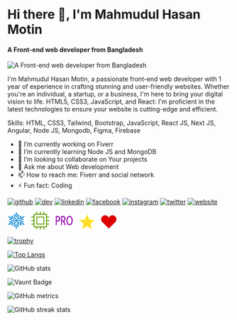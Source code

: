 # Hi there 👋, I'm Mahmudul Hasan Motin
#### A Front-end web developer from Bangladesh
![A Front-end web developer from Bangladesh](https://pbs.twimg.com/profile_banners/1743599645388148736/1714334528/1500x500)

I'm Mahmudul Hasan Motin, a passionate front-end web developer with 1 year of experience in crafting stunning and user-friendly websites. Whether you're an individual, a startup, or a business, I'm here to bring your digital vision to life. HTML5, CSS3, JavaScript, and React: I'm proficient in the latest technologies to ensure your website is cutting-edge and efficient.

Skills: HTML, CSS3, Tailwind, Bootstrap, JavaScript, React JS, Next JS, Angular, Node JS, Mongodb, Figma, Firebase

- 🔭 I’m currently working on Fiverr 
- 🌱 I’m currently learning Node JS and MongoDB 
- 👯 I’m looking to collaborate on Your projects 
- 💬 Ask me about Web development 
- 📫 How to reach me: Fiverr and social network 
- ⚡ Fun fact: Coding 


[<img src='https://cdn.jsdelivr.net/npm/simple-icons@3.0.1/icons/github.svg' alt='github' height='40'>](https://github.com/mahmudulhasanmotin)  [<img src='https://cdn.jsdelivr.net/npm/simple-icons@3.0.1/icons/dev-dot-to.svg' alt='dev' height='40'>](https://dev.to/mahmudulhasanmotin)  [<img src='https://cdn.jsdelivr.net/npm/simple-icons@3.0.1/icons/linkedin.svg' alt='linkedin' height='40'>](https://www.linkedin.com/in/mahmudulhasanmotin/)  [<img src='https://cdn.jsdelivr.net/npm/simple-icons@3.0.1/icons/facebook.svg' alt='facebook' height='40'>](https://www.facebook.com/mahmudulhasanmotin3)  [<img src='https://cdn.jsdelivr.net/npm/simple-icons@3.0.1/icons/instagram.svg' alt='instagram' height='40'>](https://www.instagram.com/mahmudulhasanmotin/)  [<img src='https://cdn.jsdelivr.net/npm/simple-icons@3.0.1/icons/twitter.svg' alt='twitter' height='40'>](https://twitter.com/motin_sarker_)  [<img src='https://cdn.jsdelivr.net/npm/simple-icons@3.0.1/icons/icloud.svg' alt='website' height='40'>](https://motin-web.netlify.app/)  

<a href='https://archiveprogram.github.com/'><img src='https://raw.githubusercontent.com/acervenky/animated-github-badges/master/assets/acbadge.gif' width='40' height='40'></a> <a href='https://docs.github.com/en/developers'><img src='https://raw.githubusercontent.com/acervenky/animated-github-badges/master/assets/devbadge.gif' width='40' height='40'></a> <a href='https://github.com/pricing'><img src='https://raw.githubusercontent.com/acervenky/animated-github-badges/master/assets/pro.gif' width='40' height='40'></a> <a href='https://stars.github.com/'><img src='https://raw.githubusercontent.com/acervenky/animated-github-badges/master/assets/starbadge.gif' width='35' height='35'></a> <a href='https://docs.github.com/en/github/supporting-the-open-source-community-with-github-sponsors'><img src='https://raw.githubusercontent.com/acervenky/animated-github-badges/master/assets/sponsorbadge.gif' width='35' height='35'></a> 

[![trophy](https://github-profile-trophy.vercel.app/?username=mahmudulhasanmotin)](https://github.com/ryo-ma/github-profile-trophy)

[![Top Langs](https://github-readme-stats.vercel.app/api/top-langs/?username=mahmudulhasanmotin)](https://github.com/anuraghazra/github-readme-stats)

![GitHub stats](https://github-readme-stats.vercel.app/api?username=mahmudulhasanmotin&show_icons=true&count_private=true)  

![Vaunt Badge](https://api.vaunt.dev/v1/github/entities/mahmudulhasanmotin/contributions?format=svg&private=true)  

![GitHub metrics](https://metrics.lecoq.io/mahmudulhasanmotin)  

![GitHub streak stats](https://streak-stats.demolab.com/?user=mahmudulhasanmotin)  

